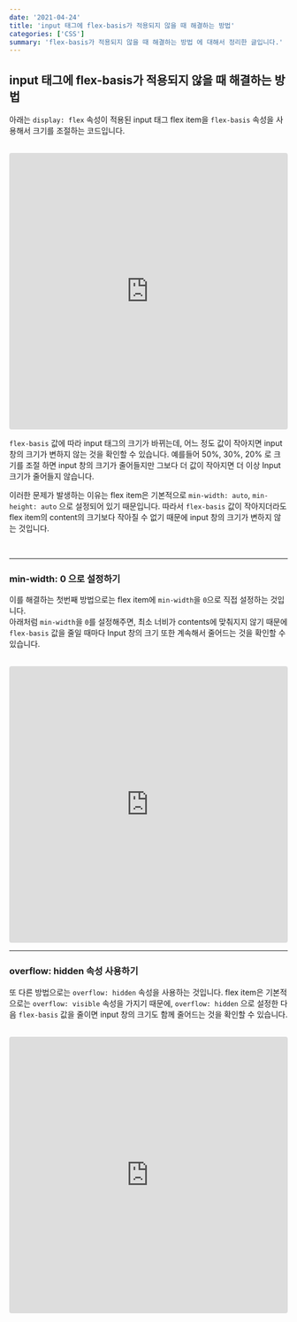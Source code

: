 ```yaml
---
date: '2021-04-24'
title: 'input 태그에 flex-basis가 적용되지 않을 때 해결하는 방법'
categories: ['CSS']
summary: 'flex-basis가 적용되지 않을 때 해결하는 방법 에 대해서 정리한 글입니다.'
---
```


## input 태그에 flex-basis가 적용되지 않을 때 해결하는 방법

아래는 `display: flex` 속성이 적용된 input 태그 flex item을 `flex-basis` 속성을 사용해서 크기를 조절하는 코드입니다.

<br/>

<iframe src="https://codesandbox.io/embed/boring-fog-gksdxi?fontsize=14&hidenavigation=1&theme=dark&view=split?initialpath=index.html?module=index.html"
     style="width:100%; height:500px; border:0; border-radius: 4px; overflow:hidden;"
     title="boring-fog-gksdxi"
     allow="accelerometer; ambient-light-sensor; camera; encrypted-media; geolocation; gyroscope; hid; microphone; midi; payment; usb; vr; xr-spatial-tracking"
     sandbox="allow-forms allow-modals allow-popups allow-presentation allow-same-origin allow-scripts"
   ></iframe>

<br/>

`flex-basis` 값에 따라 input 태그의 크기가 바뀌는데, 어느 정도 값이 작아지면 input 창의 크기가 변하지 않는 것을 확인할 수 있습니다.
예를들어 50%, 30%, 20% 로 크기를 조절 하면 input 창의 크기가 줄어들지만 그보다 더 값이 작아지면 더 이상 Input 크기가 줄어들지 않습니다.

이러한 문제가 발생하는 이유는 flex item은 기본적으로 `min-width: auto`, `min-height: auto` 으로 설정되어 있기 때문입니다.
따라서 `flex-basis` 값이 작아지더라도 flex item의 content의 크기보다 작아질 수 없기 때문에 input 창의 크기가 변하지 않는 것입니다.

<br/>

---

### min-width: 0 으로 설정하기

이를 해결하는 첫번째 방법으로는 flex item에 `min-width`을 `0`으로 직접 설정하는 것입니다. <br/>
아래처럼 `min-width`을 `0`를 설정해주면, 최소 너비가 contents에 맞춰지지 않기 때문에 `flex-basis` 값을 줄일 때마다 Input 창의 크기 또한 계속해서 줄어드는 것을 확인할 수 있습니다.

<br/>

<iframe src="https://codesandbox.io/embed/boring-fog-gksdxi?fontsize=14&hidenavigation=1&theme=dark&view=split?initialpath=index2.html?module=index2.html"
     style="width:100%; height:500px; border:0; border-radius: 4px; overflow:hidden;"
     title="boring-fog-gksdxi"
     allow="accelerometer; ambient-light-sensor; camera; encrypted-media; geolocation; gyroscope; hid; microphone; midi; payment; usb; vr; xr-spatial-tracking"
     sandbox="allow-forms allow-modals allow-popups allow-presentation allow-same-origin allow-scripts"
   ></iframe>

<br/>

---

### overflow: hidden 속성 사용하기

또 다른 방법으로는 `overflow: hidden` 속성을 사용하는 것입니다.
flex item은 기본적으로는 `overflow: visible` 속성을 가지기 때문에, `overflow: hidden` 으로 설정한 다음 `flex-basis` 값을 줄이면 input 창의 크기도 함께 줄어드는 것을 확인할 수 있습니다.

<br/>

<iframe src="https://codesandbox.io/embed/boring-fog-gksdxi?fontsize=14&hidenavigation=1&theme=dark&view=split?initialpath=index3.html?module=index3.html"
     style="width:100%; height:500px; border:0; border-radius: 4px; overflow:hidden;"
     title="boring-fog-gksdxi"
     allow="accelerometer; ambient-light-sensor; camera; encrypted-media; geolocation; gyroscope; hid; microphone; midi; payment; usb; vr; xr-spatial-tracking"
     sandbox="allow-forms allow-modals allow-popups allow-presentation allow-same-origin allow-scripts"
   ></iframe>
